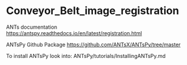 # Conveyor_Belt_image_registration
ANTs documentation https://antspy.readthedocs.io/en/latest/registration.html

ANTsPy Github Package https://github.com/ANTsX/ANTsPy/tree/master

To install ANTsPy look into: ANTsPy/tutorials/InstallingANTsPy.md
